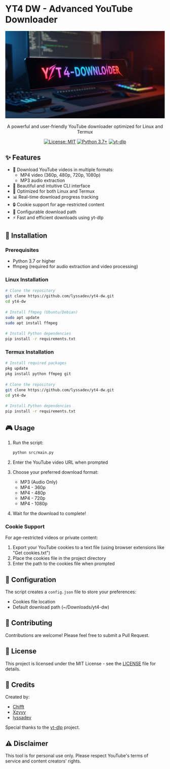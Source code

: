 # YT4 DW - Advanced YouTube Downloader

<div align="center">

![YT4 DW Logo](https://raw.githubusercontent.com/lyssadev/yt4-dw/main/assets/logo.jpg)

A powerful and user-friendly YouTube downloader optimized for Linux and Termux

[![License: MIT](https://img.shields.io/badge/License-MIT-yellow.svg)](https://opensource.org/licenses/MIT)
[![Python 3.7+](https://img.shields.io/badge/python-3.7+-blue.svg)](https://www.python.org/downloads/)
[![yt-dlp](https://img.shields.io/badge/powered%20by-yt--dlp-red.svg)](https://github.com/yt-dlp/yt-dlp)

</div>

## ✨ Features

- 🎥 Download YouTube videos in multiple formats:
  - MP4 video (360p, 480p, 720p, 1080p)
  - MP3 audio extraction
- 🎨 Beautiful and intuitive CLI interface
- 🚀 Optimized for both Linux and Termux
- 📊 Real-time download progress tracking
- 🔒 Cookie support for age-restricted content
- 💾 Configurable download path
- ⚡ Fast and efficient downloads using yt-dlp

## 🚀 Installation

### Prerequisites

- Python 3.7 or higher
- ffmpeg (required for audio extraction and video processing)

### Linux Installation

```bash
# Clone the repository
git clone https://github.com/lyssadev/yt4-dw.git
cd yt4-dw

# Install ffmpeg (Ubuntu/Debian)
sudo apt update
sudo apt install ffmpeg

# Install Python dependencies
pip install -r requirements.txt
```

### Termux Installation

```bash
# Install required packages
pkg update
pkg install python ffmpeg git

# Clone the repository
git clone https://github.com/lyssadev/yt4-dw.git
cd yt4-dw

# Install Python dependencies
pip install -r requirements.txt
```

## 🎮 Usage

1. Run the script:
   ```bash
   python src/main.py
   ```

2. Enter the YouTube video URL when prompted

3. Choose your preferred download format:
   - MP3 (Audio Only)
   - MP4 - 360p
   - MP4 - 480p
   - MP4 - 720p
   - MP4 - 1080p

4. Wait for the download to complete!

### Cookie Support

For age-restricted videos or private content:

1. Export your YouTube cookies to a text file (using browser extensions like "Get cookies.txt")
2. Place the cookies file in the project directory
3. Enter the path to the cookies file when prompted

## 📝 Configuration

The script creates a `config.json` file to store your preferences:
- Cookies file location
- Default download path (~/Downloads/yt4-dw)

## 🤝 Contributing

Contributions are welcome! Please feel free to submit a Pull Request.

## 📄 License

This project is licensed under the MIT License - see the [LICENSE](LICENSE) file for details.

## 🙏 Credits

Created by:
- [Chifft](https://github.com/chifft)
- [Xzyyy](https://github.com/xzyyy)
- [lyssadev](https://github.com/lyssadev)

Special thanks to the [yt-dlp](https://github.com/yt-dlp/yt-dlp) project.

## ⚠️ Disclaimer

This tool is for personal use only. Please respect YouTube's terms of service and content creators' rights.
